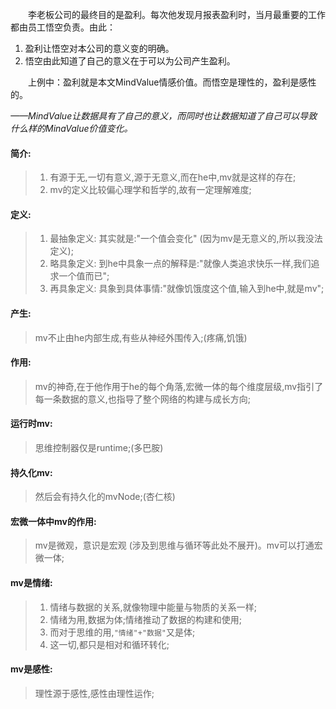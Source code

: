 　　李老板公司的最终目的是盈利。每次他发现月报表盈利时，当月最重要的工作都由员工悟空负责。由此：
1. 盈利让悟空对本公司的意义变的明确。
2. 悟空由此知道了自己的意义在于可以为公司产生盈利。

　　上例中：盈利就是本文MindValue情感价值。而悟空是理性的，盈利是感性的。

*——MindValue让数据具有了自己的意义，而同时也让数据知道了自己可以导致什么样的MinaValue价值变化。*

#### 简介:
> 1. 有源于无,一切有意义,源于无意义,而在he中,mv就是这样的存在;  
> 2. mv的定义比较偏心理学和哲学的,故有一定理解难度;

#### 定义:
> 1. 最抽象定义: 其实就是:"一个值会变化" (因为mv是无意义的,所以我没法定义);
> 2. 略具象定义: 到he中具象一点的解释是:"就像人类追求快乐一样,我们追求一个值而已";
> 3. 再具象定义: 具象到具体事情:"就像饥饿度这个值,输入到he中,就是mv";

#### 产生:
> mv不止由he内部生成,有些从神经外围传入;(疼痛,饥饿)

#### 作用:
> mv的神奇,在于他作用于he的每个角落,宏微一体的每个维度层级,mv指引了每一条数据的意义,也指导了整个网络的构建与成长方向;

#### 运行时mv:
> 思维控制器仅是runtime;(多巴胺)

#### 持久化mv:
> 然后会有持久化的mvNode;(杏仁核)

#### 宏微一体中mv的作用:
> mv是微观，意识是宏观 (涉及到思维与循环等此处不展开)。mv可以打通宏微一体;

#### mv是情绪:

> 1. 情绪与数据的关系,就像物理中能量与物质的关系一样;
> 2. 情绪为用,数据为体;情绪推动了数据的构建和使用;
> 3. 而对于思维的用,`"情绪"+"数据"`又是体;
> 4. 这一切,都只是相对和循环转化;

#### mv是感性:

> 理性源于感性,感性由理性运作;
